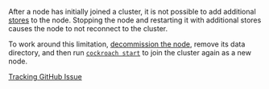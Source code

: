 After a node has initially joined a cluster, it is not possible to add additional [stores](cockroach-start.html#store) to the node. Stopping the node and restarting it with additional stores causes the node to not reconnect to the cluster.

To work around this limitation, [decommission the node](remove-nodes.html), remove its data directory, and then run [`cockroach start`](cockroach-start.html) to join the cluster again as a new node.

[Tracking GitHub Issue](https://github.com/cockroachdb/cockroach/issues/39415)

